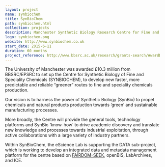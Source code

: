 ```yaml
---
layout: project
name: synbiochem
title: SynBioChem
path: synbiochem.html
collection: projects
description: Manchester Synthetic Biology Research Centre for Fine and Specialty Chemicals
logo: synbiochem.png
website: http://www.synbiochem.co.uk
start_date: 2015-6-11
duration: 60 months
project_reference: http://www.bbsrc.ac.uk/research/grants-search/AwardDetails.aspx?FundingReference=BB/M017702/1
---
```


The University of Manchester was awarded £10.3 million from
BBSRC/EPSRC to set up the Centre for Synthetic Biology of Fine and
Speciality Chemicals (SYNBIOCHEM), to develop new faster, more
predictable and reliable “greener” routes to fine and speciality
chemicals production.

Our vision is to harness the power of Synthetic Biology (SynBio) to
propel chemicals and natural products production towards ’green’ and
sustainable manufacturing processes.

More broadly, the Centre will provide the general tools, technology
platforms and SynBio ‘know-how’ to drive academic discovery and
translate new knowledge and processes towards industrial exploitation,
through active collaborations with a large variety of industry
partners.

Within SynBioChem, the eScience Lab is supporting the DATA
sub-project, which is working to develop an integrated data and
metadata management platform for the centre based on [FAIRDOM-SEEK](/products/seek), openBIS,
LabArchives, and ICE.
